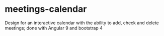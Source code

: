 # meetings-calendar
Design for an interactive calendar with the ability to add, check and delete meetings; done with Angular 9 and bootstrap 4
